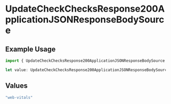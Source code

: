 # UpdateCheckChecksResponse200ApplicationJSONResponseBodySource

## Example Usage

```typescript
import { UpdateCheckChecksResponse200ApplicationJSONResponseBodySource } from "@simplesagar/vercel/models/updatecheckop.js";

let value: UpdateCheckChecksResponse200ApplicationJSONResponseBodySource = "web-vitals";
```

## Values

```typescript
"web-vitals"
```